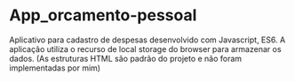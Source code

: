 # App_orcamento-pessoal
Aplicativo para cadastro de despesas desenvolvido com Javascript, ES6. A aplicação utiliza o recurso de local storage do browser para armazenar os dados. (As estruturas HTML são padrão do projeto e não foram implementadas por mim)
